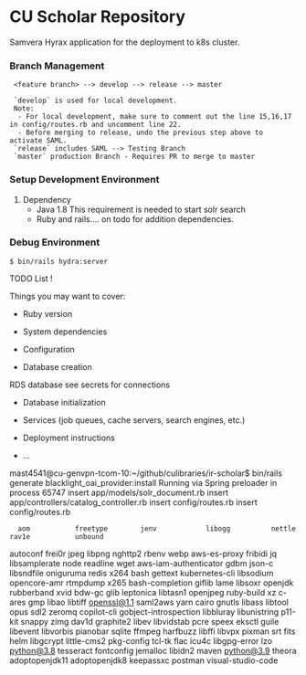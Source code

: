 # CU Scholar Repository

Samvera Hyrax application for the deployment to k8s cluster.

### Branch Management

     <feature branch> --> develop --> release --> master

     `develop` is used for local development.
     Note:
      - For local development, make sure to comment out the line 15,16,17 in config/routes.rb and uncomment line 22.
      - Before merging to release, undo the previous step above to activate SAML.
     `release` includes SAML --> Testing Branch
     `master` production Branch - Requires PR to merge to master


### Setup Development Environment

1. Dependency
     * Java 1.8 This requirement is needed to start solr search
     * Ruby and rails.... on todo for addition dependencies.


### Debug Environment

    $ bin/rails hydra:server



TODO List !

Things you may want to cover:

* Ruby version

* System dependencies

* Configuration

* Database creation

RDS database see secrets for connections

* Database initialization

* Services (job queues, cache servers, search engines, etc.)

* Deployment instructions

* ...



mast4541@cu-genvpn-tcom-10:~/github/culibraries/ir-scholar$ bin/rails generate blacklight_oai_provider:install
Running via Spring preloader in process 65747
      insert  app/models/solr_document.rb
      insert  app/controllers/catalog_controller.rb
      insert  config/routes.rb
      insert  config/routes.rb


      aom			freetype		jenv			libogg			nettle			rav1e			unbound
autoconf		frei0r			jpeg			libpng			nghttp2			rbenv			webp
aws-es-proxy		fribidi			jq			libsamplerate		node			readline		wget
aws-iam-authenticator	gdbm			json-c			libsndfile		oniguruma		redis			x264
bash			gettext			kubernetes-cli		libsodium		opencore-amr		rtmpdump		x265
bash-completion		giflib			lame			libsoxr			openjdk			rubberband		xvid
bdw-gc			glib			leptonica		libtasn1		openjpeg		ruby-build		xz
c-ares			gmp			libao			libtiff			openssl@1.1		saml2aws		yarn
cairo			gnutls			libass			libtool			opus			sdl2			zeromq
copilot-cli		gobject-introspection	libbluray		libunistring		p11-kit			snappy			zimg
dav1d			graphite2		libev			libvidstab		pcre			speex
eksctl			guile			libevent		libvorbis		pianobar		sqlite
ffmpeg			harfbuzz		libffi			libvpx			pixman			srt
fits			helm			libgcrypt		little-cms2		pkg-config		tcl-tk
flac			icu4c			libgpg-error		lzo			python@3.8		tesseract
fontconfig		jemalloc		libidn2			maven			python@3.9		theora
adoptopenjdk11                      adoptopenjdk8                       keepassxc                           postman                             visual-studio-code